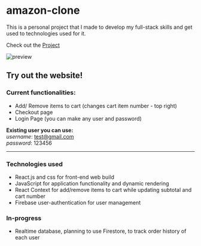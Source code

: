 # amazon-clone

This is a personal project that I made to develop my full-stack skills and get used to technologies used for it.

Check out the <a href="https://clone-17c13.web.app/" target="_blank">Project</a>

![preview](https://media-exp1.licdn.com/dms/image/sync/C5627AQH0EWQukd89qQ/articleshare-shrink_1280_800/0/1653113521752?e=1653721200&v=beta&t=xRyfrxZpDLYtDZtiLUroJclXhec3WFetQyi6wJdzlSg)

## Try out the website!

### Current functionalities:

- Add/ Remove items to cart (changes cart item number - top right)
- Checkout page
- Login Page (you can make any user and password)

**Existing user you can use:** </br>
_username_: test@gmail.com </br>
_password_: 123456

---

### Technologies used

- React.js and css for front-end web build
- JavaScript for application functionality and dynamic rendering
- React Context for add/remove items to cart while updating subtotal and cart number
- Firebase user-authentication for user management

### In-progress

- Realtime database, planning to use Firestore, to track order history of each user
